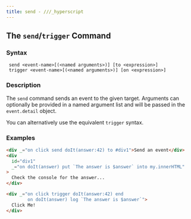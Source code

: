 ```yaml
---
title: send - ///_hyperscript
---
```


## The `send`/`trigger` Command

### Syntax

```ebnf
 send <event-name>[(<named arguments>)] [to <expression>]
 trigger <event-name>[(<named arguments>)] [on <expression>]
```

### Description

The `send` command sends an event to the given target. Arguments can optionally be provided in a named argument list
and will be passed in the `event.detail` object.

You can alternatively use the equivalent `trigger` syntax.

### Examples

```html
<div _="on click send doIt(answer:42) to #div1">Send an event</div>
<div
  id="div1"
  _="on doIt(answer) put `The answer is $answer` into my.innerHTML"
>
  Check the console for the answer...
</div>

<div _="on click trigger doIt(answer:42) end
        on doIt(answer) log `The answer is $answer`">
  Click Me!
</div>
```
